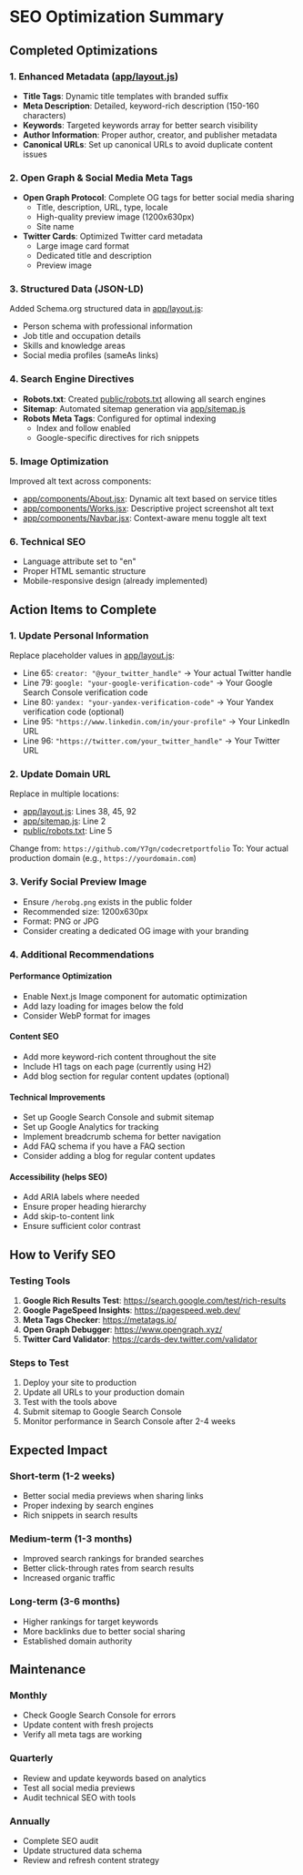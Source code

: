 # SEO Optimization Summary

## Completed Optimizations

### 1. Enhanced Metadata ([app/layout.js](app/layout.js))
- **Title Tags**: Dynamic title templates with branded suffix
- **Meta Description**: Detailed, keyword-rich description (150-160 characters)
- **Keywords**: Targeted keywords array for better search visibility
- **Author Information**: Proper author, creator, and publisher metadata
- **Canonical URLs**: Set up canonical URLs to avoid duplicate content issues

### 2. Open Graph & Social Media Meta Tags
- **Open Graph Protocol**: Complete OG tags for better social media sharing
  - Title, description, URL, type, locale
  - High-quality preview image (1200x630px)
  - Site name
- **Twitter Cards**: Optimized Twitter card metadata
  - Large image card format
  - Dedicated title and description
  - Preview image

### 3. Structured Data (JSON-LD)
Added Schema.org structured data in [app/layout.js](app/layout.js):
- Person schema with professional information
- Job title and occupation details
- Skills and knowledge areas
- Social media profiles (sameAs links)

### 4. Search Engine Directives
- **Robots.txt**: Created [public/robots.txt](public/robots.txt) allowing all search engines
- **Sitemap**: Automated sitemap generation via [app/sitemap.js](app/sitemap.js)
- **Robots Meta Tags**: Configured for optimal indexing
  - Index and follow enabled
  - Google-specific directives for rich snippets

### 5. Image Optimization
Improved alt text across components:
- [app/components/About.jsx](app/components/About.jsx): Dynamic alt text based on service titles
- [app/components/Works.jsx](app/components/Works.jsx): Descriptive project screenshot alt text
- [app/components/Navbar.jsx](app/components/Navbar.jsx): Context-aware menu toggle alt text

### 6. Technical SEO
- Language attribute set to "en"
- Proper HTML semantic structure
- Mobile-responsive design (already implemented)

## Action Items to Complete

### 1. Update Personal Information
Replace placeholder values in [app/layout.js](app/layout.js):
- Line 65: `creator: "@your_twitter_handle"` → Your actual Twitter handle
- Line 79: `google: "your-google-verification-code"` → Your Google Search Console verification code
- Line 80: `yandex: "your-yandex-verification-code"` → Your Yandex verification code (optional)
- Line 95: `"https://www.linkedin.com/in/your-profile"` → Your LinkedIn URL
- Line 96: `"https://twitter.com/your_twitter_handle"` → Your Twitter URL

### 2. Update Domain URL
Replace in multiple locations:
- [app/layout.js](app/layout.js): Lines 38, 45, 92
- [app/sitemap.js](app/sitemap.js): Line 2
- [public/robots.txt](public/robots.txt): Line 5

Change from: `https://github.com/Y7gn/codecretportfolio`
To: Your actual production domain (e.g., `https://yourdomain.com`)

### 3. Verify Social Preview Image
- Ensure `/herobg.png` exists in the public folder
- Recommended size: 1200x630px
- Format: PNG or JPG
- Consider creating a dedicated OG image with your branding

### 4. Additional Recommendations

#### Performance Optimization
- Enable Next.js Image component for automatic optimization
- Add lazy loading for images below the fold
- Consider WebP format for images

#### Content SEO
- Add more keyword-rich content throughout the site
- Include H1 tags on each page (currently using H2)
- Add blog section for regular content updates (optional)

#### Technical Improvements
- Set up Google Search Console and submit sitemap
- Set up Google Analytics for tracking
- Implement breadcrumb schema for better navigation
- Add FAQ schema if you have a FAQ section
- Consider adding a blog for regular content updates

#### Accessibility (helps SEO)
- Add ARIA labels where needed
- Ensure proper heading hierarchy
- Add skip-to-content link
- Ensure sufficient color contrast

## How to Verify SEO

### Testing Tools
1. **Google Rich Results Test**: https://search.google.com/test/rich-results
2. **Google PageSpeed Insights**: https://pagespeed.web.dev/
3. **Meta Tags Checker**: https://metatags.io/
4. **Open Graph Debugger**: https://www.opengraph.xyz/
5. **Twitter Card Validator**: https://cards-dev.twitter.com/validator

### Steps to Test
1. Deploy your site to production
2. Update all URLs to your production domain
3. Test with the tools above
4. Submit sitemap to Google Search Console
5. Monitor performance in Search Console after 2-4 weeks

## Expected Impact

### Short-term (1-2 weeks)
- Better social media previews when sharing links
- Proper indexing by search engines
- Rich snippets in search results

### Medium-term (1-3 months)
- Improved search rankings for branded searches
- Better click-through rates from search results
- Increased organic traffic

### Long-term (3-6 months)
- Higher rankings for target keywords
- More backlinks due to better social sharing
- Established domain authority

## Maintenance

### Monthly
- Check Google Search Console for errors
- Update content with fresh projects
- Verify all meta tags are working

### Quarterly
- Review and update keywords based on analytics
- Test all social media previews
- Audit technical SEO with tools

### Annually
- Complete SEO audit
- Update structured data schema
- Review and refresh content strategy

